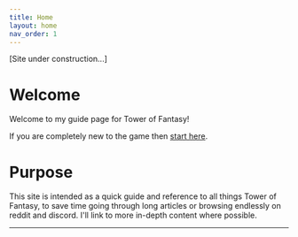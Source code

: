 ```yaml
---
title: Home
layout: home
nav_order: 1
---
```

[Site under construction...]

# Welcome
Welcome to my guide page for Tower of Fantasy!

If you are completely new to the game then [start here]().

# Purpose
This site is intended as a quick guide and reference to all things Tower of Fantasy, to save time going through long articles or browsing endlessly on reddit and discord. I'll link to more in-depth content where possible.

----
